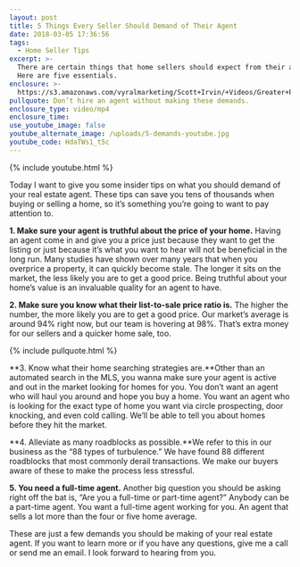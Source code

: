 ```yaml
---
layout: post
title: 5 Things Every Seller Should Demand of Their Agent
date: 2018-03-05 17:36:56
tags:
  - Home Seller Tips
excerpt: >-
  There are certain things that home sellers should expect from their agent.
  Here are five essentials.
enclosure: >-
  https://s3.amazonaws.com/vyralmarketing/Scott+Irvin/+Videos/Greater+Philadelphia+Real+Estate-+5+Things+Every+Seller+Should+Demand+of+Their+Agent.mp4
pullquote: Don’t hire an agent without making these demands.
enclosure_type: video/mp4
enclosure_time:
use_youtube_image: false
youtube_alternate_image: /uploads/5-demands-youtube.jpg
youtube_code: HdaTWs1_t5c
---
```


{% include youtube.html %}

Today I want to give you some insider tips on what you should demand of your real estate agent. These tips can save you tens of thousands when buying or selling a home, so it’s something you’re going to want to pay attention to.

**1. Make sure your agent is truthful about the price of your home.** Having an agent come in and give you a price just because they want to get the listing or just because it’s what you want to hear will not be beneficial in the long run. Many studies have shown over many years that when you overprice a property, it can quickly become stale. The longer it sits on the market, the less likely you are to get a good price. Being truthful about your home’s value is an invaluable quality for an agent to have.

**2. Make sure you know what their list-to-sale price ratio is.** The higher the number, the more likely you are to get a good price. Our market’s average is around 94% right now, but our team is hovering at 98%. That’s extra money for our sellers and a quicker home sale, too.

{% include pullquote.html %}

**3. Know what their home searching strategies are.**Other than an automated search in the MLS, you wanna make sure your agent is active and out in the market looking for homes for you. You don’t want an agent who will haul you around and hope you buy a home. You want an agent who is looking for the exact type of home you want via circle prospecting, door knocking, and even cold calling. We’ll be able to tell you about homes before they hit the market.

**4. Alleviate as many roadblocks as possible.**We refer to this in our business as the “88 types of turbulence.” We have found 88 different roadblocks that most commonly derail transactions. We make our buyers aware of these to make the process less stressful.

**5. You need a full-time agent.** Another big question you should be asking right off the bat is, “Are you a full-time or part-time agent?” Anybody can be a part-time agent. You want a full-time agent working for you. An agent that sells a lot more than the four or five home average.

These are just a few demands you should be making of your real estate agent. If you want to learn more or if you have any questions, give me a call or send me an email. I look forward to hearing from you.